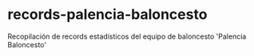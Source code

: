 # records-palencia-baloncesto
Recopilación de records estadísticos del equipo de baloncesto 'Palencia Baloncesto'
